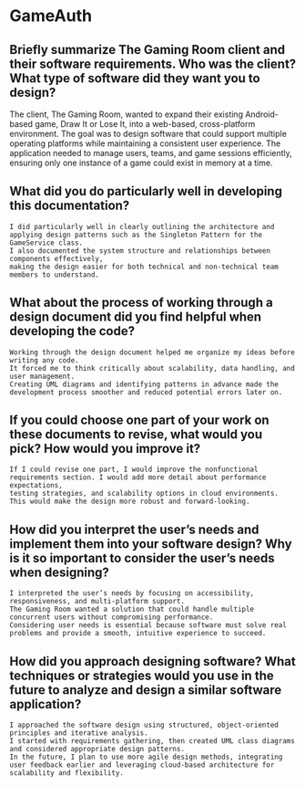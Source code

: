 # GameAuth

## Briefly summarize The Gaming Room client and their software requirements. Who was the client? What type of software did they want you to design?
   The client, The Gaming Room, wanted to expand their existing Android-based game, Draw It or Lose It, into a web-based, cross-platform environment.
   The goal was to design software that could support multiple operating platforms while maintaining a consistent user experience.
   The application needed to manage users, teams, and game sessions efficiently, ensuring only one instance of a game could exist in memory at a time.

## What did you do particularly well in developing this documentation?
    I did particularly well in clearly outlining the architecture and applying design patterns such as the Singleton Pattern for the GameService class.
    I also documented the system structure and relationships between components effectively,
    making the design easier for both technical and non-technical team members to understand.


## What about the process of working through a design document did you find helpful when developing the code?
    Working through the design document helped me organize my ideas before writing any code.
    It forced me to think critically about scalability, data handling, and user management.
    Creating UML diagrams and identifying patterns in advance made the development process smoother and reduced potential errors later on.

## If you could choose one part of your work on these documents to revise, what would you pick? How would you improve it?
    If I could revise one part, I would improve the nonfunctional requirements section. I would add more detail about performance expectations,
    testing strategies, and scalability options in cloud environments. This would make the design more robust and forward-looking.


## How did you interpret the user’s needs and implement them into your software design? Why is it so important to consider the user’s needs when designing?
    I interpreted the user’s needs by focusing on accessibility, responsiveness, and multi-platform support.
    The Gaming Room wanted a solution that could handle multiple concurrent users without compromising performance. 
    Considering user needs is essential because software must solve real problems and provide a smooth, intuitive experience to succeed.


## How did you approach designing software? What techniques or strategies would you use in the future to analyze and design a similar software application?
    I approached the software design using structured, object-oriented principles and iterative analysis.
    I started with requirements gathering, then created UML class diagrams and considered appropriate design patterns.
    In the future, I plan to use more agile design methods, integrating user feedback earlier and leveraging cloud-based architecture for scalability and flexibility.







